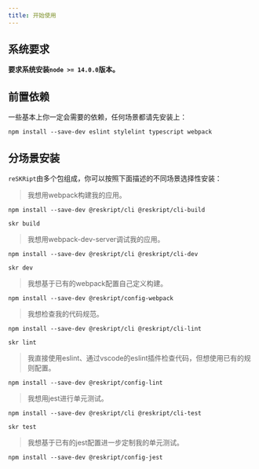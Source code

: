 ```yaml
---
title: 开始使用
---
```


## 系统要求

**要求系统安装`node >= 14.0.0`版本。**

## 前置依赖

一些基本上你一定会需要的依赖，任何场景都请先安装上：

```
npm install --save-dev eslint stylelint typescript webpack
```

## 分场景安装

`reSKRipt`由多个包组成，你可以按照下面描述的不同场景选择性安装：

> 我想用webpack构建我的应用。

```
npm install --save-dev @reskript/cli @reskript/cli-build

skr build
```

> 我想用webpack-dev-server调试我的应用。

```
npm install --save-dev @reskript/cli @reskript/cli-dev

skr dev
```

> 我想基于已有的webpack配置自己定义构建。

```
npm install --save-dev @reskript/config-webpack
```

> 我想检查我的代码规范。

```
npm install --save-dev @reskript/cli @reskript/cli-lint

skr lint
```

> 我直接使用eslint、通过vscode的eslint插件检查代码，但想使用已有的规则配置。

```
npm install --save-dev @reskript/config-lint
```

> 我想用jest进行单元测试。

```
npm install --save-dev @reskript/cli @reskript/cli-test

skr test
```

> 我想基于已有的jest配置进一步定制我的单元测试。

```
npm install --save-dev @reskript/config-jest
```
